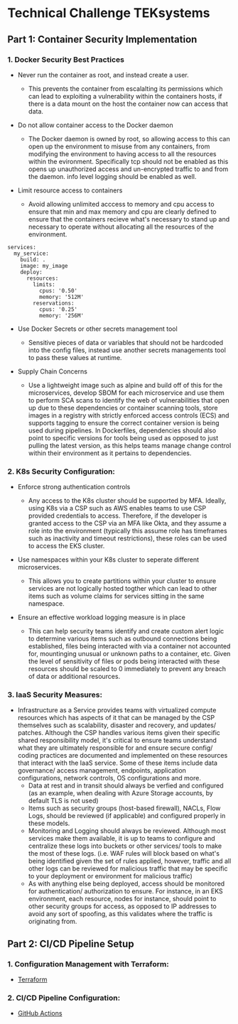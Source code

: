 # Technical Challenge TEKsystems

## Part 1: Container Security Implementation

### 1. Docker Security Best Practices

- Never run the container as root, and instead create a user. 
    - This prevents the container from escalalting its permissions which can lead to exploiting a vulnerability within the containers hosts, if there is a data mount on the host the container now can access that data. 

- Do not allow container access to the Docker daemon
    - The Docker daemon is owned by root, so allowing access to this can open up the environment to misuse from any containers, from modifying the environment to having access to all the resources within the evironment. Specifically tcp should not be enabled as this opens up unauthorized access and un-encrypted traffic to and from the daemon. info level logging should be enabled as well. 

- Limit resource access to containers
    - Avoid allowing unlimited acccess to memory and cpu access to ensure that min and max memory and cpu are clearly defined to ensure that the containers recieve what's necessary to stand up and necessary to operate without allocating all the resources of the environment. 

```
services:
  my_service:
    build: .
    image: my_image
    deploy:
      resources:
        limits:
          cpus: '0.50'
          memory: '512M'
        reservations:
          cpus: '0.25'
          memory: '256M'
```

- Use Docker Secrets or other secrets management tool
    - Sensitive pieces of data or variables that should not be hardcoded into the config files, instead use another secrets managements tool to pass these values at runtime.

- Supply Chain Concerns
    - Use a lightweight image such as alpine and build off of this for the microservices, develop SBOM for each microservice and use them to perform SCA scans to identify the web of vulnerabilities that open up due to these dependencies or container scanning tools, store images in a registry with strictly enforced access controls (ECS) and supports tagging to ensure the correct container version is being used during pipelines. In Dockerfiles, dependencies should also point to specific versions for tools being used as opposed to just pulling the latest version, as this helps teams manage change control within their environment as it pertains to dependencies. 

### 2. K8s Security Configuration:

- Enforce strong authentication controls
    - Any access to the K8s cluster should be supported by MFA. Ideally, using K8s via a CSP such as AWS enables teams to use CSP provided credentials to access. Therefore, if the developer is granted access to the CSP via an MFA like Okta, and they assume a role into the environment (typically this assume role has timeframes such as inactivity and timeout restrictions), these roles can be used to access the EKS cluster. 

- Use namespaces within your K8s cluster to seperate different microservices.
    - This allows you to create partitions within your cluster to ensure services are not logically hosted togther which can lead to other items such as volume claims for services sitting in the same namespace. 

- Ensure an effective workload logging measure is in place
    - This can help security teams identify and create custom alert logic to determine various items such as outbound connections being established, files being interacted with via a container not accounted for, mountinging unusual or unknown paths to a container, etc. Given the level of sensitivity of files or pods being interacted with these resources should be scaled to 0 immediately to prevent any breach of data or additional resources. 

### 3. IaaS Security Measures:

- Infrastructure as a Service provides teams with virtualized compute resources which has aspects of it that can be managed by the CSP themselves such as scalability, disaster and recovery, and updates/ patches. Although the CSP handles various items given their specific shared responsibility model, it's critical to ensure teams understand what they are ultimately responsible for and ensure secure config/ coding practices are documented and implemented on these resources that interact with the IaaS service. Some of these items include data governance/ access management, endpoints, application configurations, network controls, OS configurations and more. 
    - Data at rest and in transit should always be verfied and configured (as an example, when dealing with Azure Storage accounts, by default TLS is not used)
    - Items such as security groups (host-based firewall), NACLs, Flow Logs, should be reviewed (if applicable) and configured properly in these models. 
    - Monitoring and Logging should always be reviewed. Although most services make them available, it is up to teams to configure and centralize these logs into buckets or other services/ tools to make the most of these logs. (i.e. WAF rules will block based on what's being identified given the set of rules applied, however, traffic and all other logs can be reviewed for malicious traffic that may be specific to your deployment or environment for malicious traffic)
    - As with anything else being deployed, access should be monitored for authentication/ authorization to ensure. For instance, in an EKS environment, each resource, nodes for instance, should point to other security groups for access, as opposed to IP addresses to avoid any sort of spoofing, as this validates where the traffic is originating from. 

## Part 2: CI/CD Pipeline Setup

### 1. Configuration Management with Terraform:

- [Terraform](https://github.com/jusinoh/tech-challenge/tree/main/terraform)

### 2. CI/CD Pipeline Configuration:

- [GitHub Actions](https://github.com/jusinoh/tech-challenge/tree/main/github-actions)